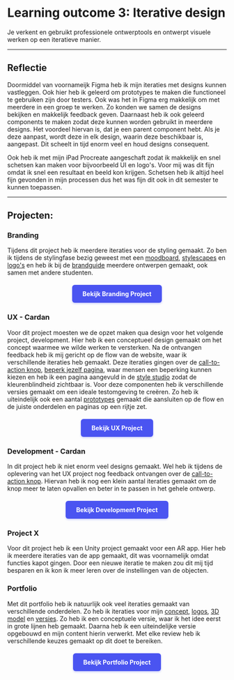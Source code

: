 # Learning outcome 3: Iterative design

Je verkent en gebruikt professionele ontwerptools en ontwerpt visuele werken op een iteratieve manier.

---

## Reflectie
Doormiddel van voornameijk Figma heb ik mijn iteraties met designs kunnen vastleggen. Ook hier heb ik geleerd om prototypes te maken die functioneel te gebruiken zijn door testers. Ook was het in Figma erg makkelijk om met meerdere in een groep te werken. Zo konden we samen de designs bekijken en makkelijk feedback geven. Daarnaast heb ik ook geleerd components te maken zodat deze kunnen worden gebruikt in meerdere designs. Het voordeel hiervan is, dat je een parent component hebt. Als je deze aanpast, wordt deze in elk design, waarin deze beschikbaar is, aangepast. Dit scheelt in tijd enorm veel en houd designs consequent.

Ook heb ik met mijn iPad Procreate aangeschaft zodat ik makkelijk en snel schetsen kan maken voor bijvoorbeeld UI en logo's. Voor mij was dit fijn omdat ik snel een resultaat en beeld kon krijgen. Schetsen heb ik altijd heel fijn gevonden in mijn processen dus het was fijn dit ook in dit semester te kunnen toepassen.

---

## Projecten:
<h3 id="branding">Branding</h3>

Tijdens dit project heb ik meerdere iteraties voor de styling gemaakt. Zo ben ik tijdens de stylingfase bezig geweest met een [moodboard](/point1#moodboard), [stylescapes](/point1#stylescapes) en [logo's](/point1#logo) en heb ik bij de [brandguide](/point1#brandguide) meerdere ontwerpen gemaakt, ook samen met andere studenten.

<div style="display: flex; justify-content: center; margin: 20px 0;">
  <a href="/point1#top" style="display: inline-block; background-color: #4a54f1; color: white; padding: 12px 24px; text-decoration: none; border-radius: 6px; font-weight: bold; transition: all 0.2s ease; box-shadow: 0 2px 4px rgba(74, 84, 241, 0.3);">
    Bekijk Branding Project
  </a>
</div>

<h3 id="ux-cardan">UX - Cardan</h3>

Voor dit project moesten we de opzet maken qua design voor het volgende project, development. Hier heb ik een conceptueel design gemaakt om het concept waarmee we wilde werken te versterken. Na de ontvangen feedback heb ik mij gericht op de flow van de website, waar ik verschillende iteraties heb gemaakt. Deze iteraties gingen over de [call-to-action knop](/point2#call-to-action), [beperk jezelf pagina](/point2#beperk-jezelf), waar mensen een beperking kunnen kiezen en heb ik een pagina aangevuld in de [style studio](/point2#style-studio) zodat de kleurenblindheid zichtbaar is. Voor deze componenten heb ik verschillende versies gemaakt om een ideale testomgeving te creëren. Zo heb ik uiteindelijk ook een aantal [prototypes](/point2#prototype) gemaakt die aansluiten op de flow en de juiste onderdelen en paginas op een rijtje zet.


<div style="display: flex; justify-content: center; margin: 20px 0;">
  <a href="/point2#top" style="display: inline-block; background-color: #4a54f1; color: white; padding: 12px 24px; text-decoration: none; border-radius: 6px; font-weight: bold; transition: all 0.2s ease; box-shadow: 0 2px 4px rgba(74, 84, 241, 0.3);">
    Bekijk UX Project
  </a>
</div>

<h3 id="development-cardan">Development - Cardan</h3>

In dit project heb ik niet enorm veel designs gemaakt. Wel heb ik tijdens de oplevering van het UX project nog feedback ontvangen over de [call-to-action knop](/point3#design). Hiervan heb ik nog een klein aantal iteraties gemaakt om de knop meer te laten opvallen en beter in te passen in het gehele ontwerp.

<div style="display: flex; justify-content: center; margin: 20px 0;">
  <a href="/point3#top" style="display: inline-block; background-color: #4a54f1; color: white; padding: 12px 24px; text-decoration: none; border-radius: 6px; font-weight: bold; transition: all 0.2s ease; box-shadow: 0 2px 4px rgba(74, 84, 241, 0.3);">
    Bekijk Development Project
  </a>
</div>

<h3 id="development-cardan">Project X</h3>

Voor dit project heb ik een Unity project gemaakt voor een AR app. Hier heb ik meerdere iteraties van de app gemaakt, dit was voornamelijk omdat functies kapot gingen. Door een nieuwe iteratie te maken zou dit mij tijd besparen en ik kon ik meer leren over de instellingen van de objecten.

<h3 id="portfolio">Portfolio</h3>

Met dit portfolio heb ik natuurlijk ook veel iteraties gemaakt van verschillende onderdelen. Zo heb ik iteraties voor mijn [concept](/point5#schetsen), [logos](/point5#logo), [3D model](/point5#3d-model) en [versies](/point5#prototype-1). Zo heb ik een conceptuele versie, waar ik het idee eerst in grote lijnen heb gemaakt. Daarna heb ik een uiteindelijke versie opgebouwd en mijn content hierin verwerkt. Met elke review heb ik verschillende keuzes gemaakt op dit doet te bereiken.

<div style="display: flex; justify-content: center; margin: 20px 0;">
  <a href="/point5#top" style="display: inline-block; background-color: #4a54f1; color: white; padding: 12px 24px; text-decoration: none; border-radius: 6px; font-weight: bold; transition: all 0.2s ease; box-shadow: 0 2px 4px rgba(74, 84, 241, 0.3);">
    Bekijk Portfolio Project
  </a>
</div>
